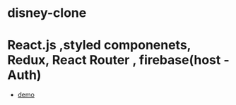 # disney-clone

# React.js ,styled componenets, Redux, React Router , firebase(host -Auth)

- [demo](https://disney-4d97d.web.app/)

